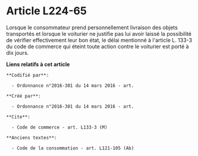 # Article L224-65

Lorsque le consommateur prend personnellement livraison des objets transportés et lorsque le voiturier ne justifie pas lui
avoir laissé la possibilité de vérifier effectivement leur bon état, le délai mentionné à l'article L. 133-3 du code de
commerce qui éteint toute action contre le voiturier est porté à dix jours.

**Liens relatifs à cet article**

	**Codifié par**:

	  - Ordonnance n°2016-301 du 14 mars 2016 - art.

	**Créé par**:

	  - Ordonnance n°2016-301 du 14 mars 2016 - art.

	**Cite**:

	  - Code de commerce - art. L133-3 (M)

	**Anciens textes**:

	  - Code de la consommation - art. L121-105 (Ab)
